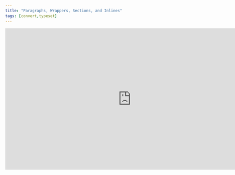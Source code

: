 ```yaml
---
title: "Paragraphs, Wrappers, Sections, and Inlines"
tags: [convert,typeset]
---
```

 
<html><body><section data-type="chapter" class="hsecchapter" data-hederis-type="hsecchapter" id="paragraphs-wrappers-and-sections" data-pi-attrs="id: paragraphs-wrappers-and-sections; data-tags: convert,typeset;" role="doc-chapter" data-tags="convert,typeset" data-author-name=" " data-book-title=" " title="Paragraphs, Wrappers, Sections, and Inlines"><iframe width="800" height="450" src="https://www.youtube.com/embed/vAIajtvdjKM" frameborder="0" allow="accelerometer;encrypted-media;gyroscope;picture-in-picture" allowfullscreen=""/><p data-embedded-html="true">INTENTIONALLY BLANK</p><p class="hblkp" data-hederis-type="hblkp" id="pP6WvFqVF">There are four categories of styles that we use in Hederis: paragraphs, wrappers, sections, and inlines. <strong data-hederis-type="hspanstrong" id="pCMZ8RyOg">Paragraphs</strong> are the types of content that you&#8217;re probably most familiar with: chapter titles, plain text paragraphs, quote paragraphs, list items, and so on all fall into this category.</p><p class="hblkp" data-hederis-type="hblkp" id="pd9rQdbnV"><strong class="hspanstrong" data-hederis-type="hspanstrong" id="pUJb3hAxu">Wrappers</strong> are a way to group certain paragraphs together that should be distinguished from the main flow of text in some way. For example, if you have multiple paragraphs in an extract, those would be wrapped accordingly. Some other examples are poems, letters, epigraphs, and lists. See &#8220;<a href="{% link _docs/add-a-wrapper.md %}" class="hspana" data-hederis-type="hspana" id="pCKpSk3Aw">Add a Wrapper</a>&#8221; for more on this.</p><p class="hblkp" data-hederis-type="hblkp" id="pHO6R9cJu">In your Word manuscript, wrappers look like this:</p><img data-hederis-type="hblkimg" class="hblkimg" id="pEjLKXIMK" src="/images/wrapper1.png" data-img-src="/images/wrapper1.png"/><p class="hblkp" data-hederis-type="hblkp" id="pKZxBGrAW">Many people are accustomed to using unique paragraph styles for everything, which results in very large style sets. For example, you&#8217;d need separate styles for body text vs. a text paragraph inside an extract, or for an extract title vs. a sidebar title. By using wrappers, we make it much easier to manage the number of paragraph styles you need to use. You can use the <em data-hederis-type="hspanem" id="pPdTXeOHr">HED Plain text paragraph</em> style for both your main body text and for the text inside your extracts, and because your extracts are enclosed in a wrapper, you&#8217;ll still be able to design those paragraphs differently if you want to. (See &#8220;<a href="{% link _docs/semantic-tagging.md %}" class="hspana" data-hederis-type="hspana" id="piLoPWnLr">Sections &amp; Text</a>&#8221; for more on how this works.)</p><p class="hblkp" data-hederis-type="hblkp" id="p3bTsD0gx"><strong class="hspanstrong" data-hederis-type="hspanstrong" id="pCYBlolpf">Sections</strong> are the main chunks of your manuscript&#8212;you probably use words like chapters, parts, appendixes, prefaces, etc., to describe the sections in your book. At Hederis, we have special styles to mark your section breaks (see &#8220;<a href="{% link _docs/add-a-section.md %}" class="hspana" data-hederis-type="hspana" id="pduNICZAg">Add a Section</a>&#8221; to learn more). These section break styles tell our app where and how to split up your manuscript, and these breaks are used to create book features like your ebook table of contents (you can have more granular control over that if you want to &#8211; check out &#8220;<a href="{% link _docs/autogen-a-toc.md %}" class="hspana" data-hederis-type="hspana" id="pNabV04AK">Automatically Generate a Table of Contents</a>&#8221; for more). In Word, section breaks look like this:</p><img data-hederis-type="hblkimg" class="hblkimg" id="pxPz3wLMb" src="/images/sectbr.png" data-img-src="/images/sectbr.png"/><p class="hblkp" data-hederis-type="hblkp" id="pydK5gxwp"><strong class="hspanstrong" data-hederis-type="hspanstrong" id="pxDrsnfDX">Inlines</strong> are the individual letters, words, and other symbols that make up your text. When you want to add a special meaning or style to a span of letters or words within a paragraph, you&#8217;d use an Inline style, like HED SPAN Bold, HED SPAN Small Caps, or HED SPAN Key phrase. See <a href="{% link _docs/list-of-word-styles.md %}" class="hspana" data-hederis-type="hspana" id="pkiNaxRuo">the appendix</a> for a full list of our Inline styles.</p><div class="hwprbox box" data-hederis-type="hwprbox" id="pWnbacNQd" data-type="sidebar"><p class="hblktype" data-hederis-type="hblktype" id="psvTWpMgt">Note</p><p class="hblkp" data-hederis-type="hblkp" id="pz4El2ieY">To request a new style for a type of content we don&#8217;t have covered with our existing styles, email us at <a href="mailto:help@hederis.com" class="hspana" data-hederis-type="hspana" id="pbpEczBQz">help@hederis.com</a>.</p></div></section></body></html>
